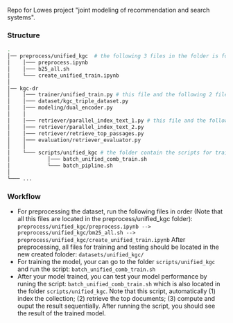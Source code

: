 Repo for Lowes project "joint modeling of recommendation and search systems".

### Structure 

``` bash
.
│── preprocess/unified_kgc  # the following 3 files in the folder is for data preprocess.      
│    │─── preprocess.ipynb
│    │─── b25_all.sh
│    └─── create_unified_train.ipynb
│   
│── kgc-dr 
│    │─── trainer/unified_train.py # this file and the following 2 files are for training.        
│    │─── dataset/kgc_triple_dataset.py         
│    │─── modeling/dual_encoder.py
│    │
│    │─── retriever/parallel_index_text_1.py # this file and the following 3 files are for testing.
│    │─── retriever/parallel_index_text_2.py  
│    │─── retriever/retrieve_top_passages.py  
│    │─── evaluation/retriever_evaluator.py  
│    │
│    └─── scripts/unified_kgc # the folder contain the scripts for training and testing.
│            │─── batch_unified_comb_train.sh
│            └─── batch_pipline.sh 
│    
└─── ...
```

### Workflow
- For preprocessing the dataset, run the following files in order (Note that all this files are located in the preprocess/unified_kgc folder):
  ``` preprocess/unified_kgc/preprocess.ipynb --> preprocess/unified_kgc/bm25_all.sh --> preprocess/unified_kgc/create_unified_train.ipynb ```
  After preprocessing, all files for training and testing should be located in the new created foloder: ```datasets/unified_kgc/```
- For training the model, your can go to the folder ```scripts/unified_kgc``` and run the script: ```batch_unified_comb_train.sh```
- After your model trained, you can test your model performance by runing the script: ```batch_unified_comb_train.sh``` which is also located in the folder ```scripts/unified_kgc```. Note that this script, automatically (1) index the collection; (2) retrieve the top documents; (3) compute and ouput the result sequentially. After running the script, you should see the result of the trained model. 